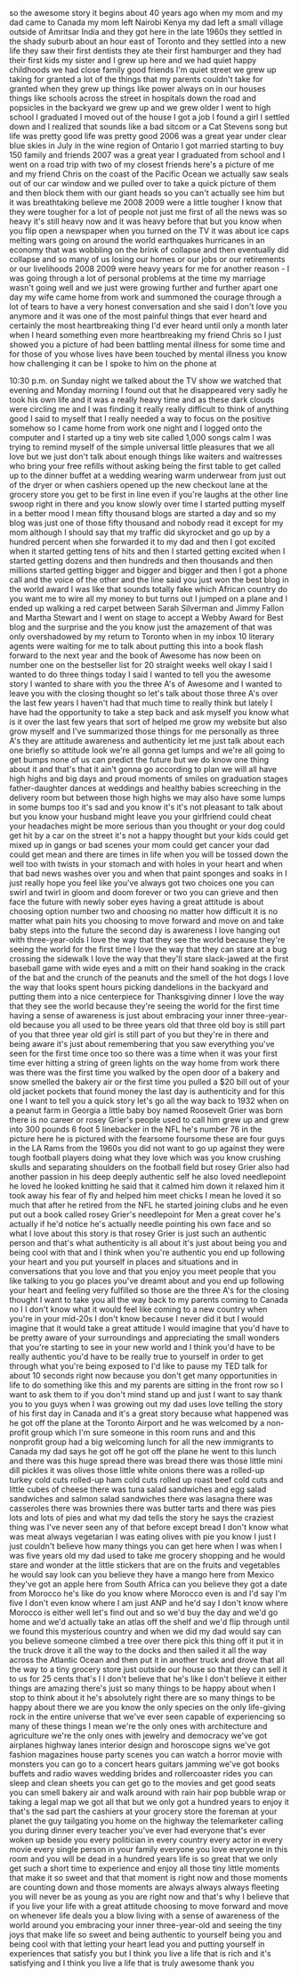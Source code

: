 
so the awesome story it begins about 40
years ago when my mom and my dad came to
Canada my mom left Nairobi Kenya
my dad left a small village outside of
Amritsar India and they got here in the
late 1960s they settled in the shady
suburb about an hour east of Toronto and
they settled into a new life they saw
their first dentists they ate their
first hamburger and they had their first
kids my sister and I grew up here and we
had quiet happy childhoods we had close
family good friends I&#39;m quiet street we
grew up taking for granted a lot of the
things that my parents couldn&#39;t take for
granted when they grew up things like
power always on in our houses things
like schools across the street in
hospitals down the road and popsicles in
the backyard
we grew up and we grew older I went to
high school I graduated I moved out of
the house I got a job I found a girl I
settled down and I realized that sounds
like a bad sitcom or a Cat Stevens song
but life was pretty good life was pretty
good 2006 was a great year under clear
blue skies in July in the wine region of
Ontario I got married starting to buy
150 family and friends 2007 was a great
year I graduated from school and I went
on a road trip with two of my closest
friends here&#39;s a picture of me and my
friend Chris on the coast of the Pacific
Ocean we actually saw seals out of our
car window and we pulled over to take a
quick picture of them and then block
them with our giant heads so you can&#39;t
actually see him but it was breathtaking
believe me 2008 2009 were a little
tougher I know that they were tougher
for a lot of people not just me first of
all the news was so heavy it&#39;s still
heavy now and it was heavy before that
but you know when you flip open a
newspaper when you turned on the TV it
was about ice caps melting wars going on
around the world earthquakes hurricanes
in an economy that was wobbling on the
brink of collapse and then eventually
did collapse and so many of us losing
our homes or our jobs or our retirements
or our livelihoods 2008 2009 were heavy
years for me for another reason - I was
going through a lot of personal problems
at the time my marriage wasn&#39;t going
well and we just were growing further
and further apart
one day my wife came home from work and
summoned the courage through a lot of
tears to have a very honest conversation
and she said I don&#39;t love you anymore
and it was one of the most painful
things that ever heard and certainly the
most heartbreaking thing I&#39;d ever heard
until only a month later when I heard
something even more heartbreaking my
friend Chris so I just showed you a
picture of had been battling mental
illness for some time and for those of
you whose lives have been touched by
mental illness you know how challenging
it can be I spoke to him on the phone at

10:30 p.m. on
Sunday night we talked about the TV show
we watched that evening and Monday
morning I found out that he disappeared
very sadly he took his own life and it
was a really heavy time and as these
dark clouds were circling me and I was
finding it really really difficult to
think of anything good I said to myself
that I really needed a way to focus on
the positive somehow so I came home from
work one night and I logged onto the
computer and I started up a tiny web
site called 1,000 songs calm I was
trying to remind myself of the simple
universal little pleasures that we all
love but we just don&#39;t talk about enough
things like waiters and waitresses who
bring your free refills without asking
being the first table to get called up
to the dinner buffet at a wedding
wearing warm underwear from just out of
the dryer or when cashiers opened up the
new checkout lane at the grocery store
you get to be first in line even if
you&#39;re laughs at the other line swoop
right in there
and you know slowly over time I started
putting myself in a better mood
I mean fifty thousand blogs are started
a day and so my blog was just one of
those fifty thousand and nobody read it
except for my mom although I should say
that my traffic did skyrocket and go up
by a hundred percent when she forwarded
it to my dad
and then I got excited when it started
getting tens of hits and then I started
getting excited when I started getting
dozens and then hundreds and then
thousands and then millions started
getting bigger and bigger and bigger and
then I got a phone call and the voice of
the other and the line said you just won
the best blog in the world award I was
like that sounds totally fake which
African country do you want me to wire
all my money to
but turns out I jumped on a plane and I
ended up walking a red carpet between
Sarah Silverman and Jimmy Fallon and
Martha Stewart and I went on stage to
accept a Webby Award for Best blog and
the surprise and the you know just the
amazement of that was only overshadowed
by my return to Toronto when in my inbox
10 literary agents were waiting for me
to talk about putting this into a book
flash forward to the next year and the
book of Awesome has now been on number
one on the bestseller list for 20
straight weeks
well okay I said I wanted to do three
things today I said I wanted to tell you
the awesome story I wanted to share with
you the three A&#39;s of Awesome and I
wanted to leave you with the closing
thought so let&#39;s talk about those three
A&#39;s
over the last few years I haven&#39;t had
that much time to really think but
lately I have had the opportunity to
take a step back and ask myself you know
what is it over the last few years that
sort of helped me grow my website but
also grow myself and I&#39;ve summarized
those things for me personally as three
A&#39;s they are attitude awareness and
authenticity let me just talk about each
one briefly so attitude look we&#39;re all
gonna get lumps and we&#39;re all going to
get bumps none of us can predict the
future but we do know one thing about it
and that&#39;s that it ain&#39;t gonna go
according to plan we will all have high
highs and big days and proud moments of
smiles on graduation stages
father-daughter dances at weddings and
healthy babies screeching in the
delivery room but between those high
highs we may also have some lumps in
some bumps too it&#39;s sad and you know
it&#39;s it&#39;s not pleasant to talk about but
you know your husband might leave you
your girlfriend could cheat your
headaches might be more serious than you
thought or your dog could get hit by a
car on the street it&#39;s not a happy
thought but your kids could get mixed up
in gangs or bad scenes your mom could
get cancer your dad could get mean and
there are times in life when you will be
tossed down the well too with twists in
your stomach and with holes in your
heart and when that bad news washes over
you and when that paint sponges and
soaks in
I just really hope you feel like you&#39;ve
always got two choices one you can swirl
and twirl in gloom and doom forever or
two you can grieve and then face the
future with newly sober eyes having a
great attitude is about choosing option
number two and choosing no matter how
difficult it is no matter what pain hits
you choosing to move forward and move on
and take baby steps into the future the
second day is awareness
I love hanging out with three-year-olds
I love the way that they see the world
because they&#39;re seeing the world for the
first time I love the way that they can
stare at a bug crossing the sidewalk I
love the way that they&#39;ll stare
slack-jawed at the first baseball game
with wide eyes and a mitt on their hand
soaking in the crack of the bat and the
crunch of the peanuts and the smell of
the hot dogs I love the way that looks
spent hours picking dandelions in the
backyard and putting them into a nice
centerpiece for Thanksgiving dinner I
love the way that they see the world
because they&#39;re seeing the world for the
first time having a sense of awareness
is just about embracing your inner
three-year-old because you all used to
be three years old
that three old boy is still part of you
that three year old girl is still part
of you but they&#39;re in there and being
aware it&#39;s just about remembering that
you saw everything you&#39;ve seen for the
first time once too so there was a time
when it was your first time ever hitting
a string of green lights on the way home
from work there was there was the first
time you walked by the open door of a
bakery and snow smelled the bakery air
or the first time you pulled a $20 bill
out of your old jacket pockets that
found money the last day is authenticity
and for this one I want to tell you a
quick story let&#39;s go all the way back to
1932 when on a peanut farm in Georgia a
little baby boy named Roosevelt Grier
was born there is no career or rosey
Grier&#39;s people used to call him grew up
and grew into 300 pounds 6 foot 5
linebacker in the NFL he&#39;s number 76 in
the picture here he is pictured with the
fearsome foursome these are four guys in
the LA Rams from the 1960s you did not
want to go up against they were tough
football players doing what they love
which was you know crushing skulls and
separating shoulders on the football
field but rosey Grier also had another
passion in his deep deeply authentic
self he also loved needlepoint
he loved he looked knitting he said that
it calmed him down it relaxed him it
took away his fear of fly and helped him
meet chicks I mean he loved it so much
that after he retired from the NFL he
started joining clubs and he even put
out a book called rosey Grier&#39;s
needlepoint for Men
a great cover he&#39;s actually if he&#39;d
notice he&#39;s actually needle pointing his
own face and so what I love about this
story is that rosey Grier is just such
an authentic person and that&#39;s what
authenticity is all about it&#39;s just
about being you and being cool with that
and I think when you&#39;re authentic you
end up following your heart and you put
yourself in places and situations and in
conversations that you love and that you
enjoy you meet people that you like
talking to you go places you&#39;ve dreamt
about and you end up following your
heart and feeling very fulfilled so
those are the three A&#39;s for the closing
thought I want to take you all the way
back to my parents coming to Canada no I
I don&#39;t know what it would feel like
coming to a new country when you&#39;re in
your mid-20s I don&#39;t know because I
never did it but I would imagine that it
would take a great attitude I would
imagine that you&#39;d have to be pretty
aware of your surroundings and
appreciating the small wonders that
you&#39;re starting to see in your new world
and I think you&#39;d have to be really
authentic you&#39;d have to be really true
to yourself in order to get through what
you&#39;re being exposed to I&#39;d like to
pause my TED talk for about 10 seconds
right now because you don&#39;t get many
opportunities in life to do something
like this and my parents are sitting in
the front row so I want to ask them to
if you don&#39;t mind stand up and just I
want to say thank you to you guys
when I was growing out my dad uses love
telling the story of his first day in
Canada and it&#39;s a great story because
what happened was he got off the plane
at the Toronto Airport and he was
welcomed by a non-profit group which I&#39;m
sure someone in this room runs and and
this nonprofit group had a big welcoming
lunch for all the new immigrants to
Canada my dad says he got off he got off
the plane he went to this lunch and
there was this huge spread there was
bread there was those little mini dill
pickles
it was olives those little white onions
there was a rolled-up turkey cold cuts
rolled-up ham cold cuts rolled up roast
beef cold cuts and little cubes of
cheese there was tuna salad sandwiches
and egg salad sandwiches and salmon
salad sandwiches there was lasagna there
was casseroles
there was brownies there was butter
tarts and there was pies lots and lots
of pies and what my dad tells the story
he says the craziest thing was I&#39;ve
never seen any of that before except
bread I don&#39;t know what was meat always
vegetarian I was eating olives with pie
you know I just I just couldn&#39;t believe
how many things you can get here when I
was when I was five years old my dad
used to take me grocery shopping and he
would stare and wonder at the little
stickers that are on the fruits and
vegetables he would say look can you
believe they have a mango here from
Mexico they&#39;ve got an apple here from
South Africa can you believe they got a
date from Morocco
he&#39;s like do you know where Morocco even
is
and I&#39;d say I&#39;m five I don&#39;t even know
where I am
just ANP and he&#39;d say I don&#39;t know where
Morocco is either well let&#39;s find out
and so we&#39;d buy the day and we&#39;d go home
and we&#39;d actually take an atlas off the
shelf and we&#39;d flip through until we
found this mysterious country and when
we did my dad would say can you believe
someone climbed a tree over there pick
this thing off it put it in the truck
drove it all the way to the docks and
then sailed it all the way across the
Atlantic Ocean and then put it in
another truck and drove that all the way
to a tiny grocery store just outside our
house so that they can sell it to us for
25 cents that&#39;s I I don&#39;t believe that
he&#39;s like I don&#39;t believe it either
things are amazing there&#39;s just so many
things to be happy about when I stop to
think about it he&#39;s absolutely right
there are so many things to be happy
about there we are you know the only
species on the only life-giving rock in
the entire universe that we&#39;ve ever seen
capable of experiencing so many of these
things I mean we&#39;re the only ones with
architecture and agriculture we&#39;re the
only ones with jewelry and democracy
we&#39;ve got airplanes highway lanes
interior design and horoscope signs
we&#39;ve got fashion magazines house party
scenes you can watch a horror movie with
monsters you can go to a concert hears
guitars jamming we&#39;ve got books buffets
and radio waves wedding brides and
rollercoaster rides you can sleep and
clean sheets you can get go to the
movies and get good seats you can smell
bakery air and walk around with rain
hair pop bubble wrap or taking a legal
map we got all that but we only got a
hundred years to enjoy it that&#39;s the sad
part the cashiers at your grocery store
the foreman at your planet the guy
tailgating you home on the highway the
telemarketer calling you during dinner
every teacher you&#39;ve ever had everyone
that&#39;s ever woken up beside you every
politician in every country every actor
in every movie every single person in
your family everyone you love everyone
in this room and you will be dead in a
hundred years
life is so great that we only get such a
short time to experience and enjoy all
those tiny little moments that make it
so sweet and that that moment is right
now and those moments are counting down
and those moments are always always
always fleeting you will never be as
young as you are right now and that&#39;s
why I believe that if you live your life
with a great attitude choosing to move
forward and move on whenever life deals
you a blow living with a sense of
awareness of the world around you
embracing your inner three-year-old and
seeing the tiny joys that make life so
sweet and being authentic to yourself
being you and being cool with that
letting your heart lead you and putting
yourself in experiences that satisfy you
but I think you live a life that is rich
and it&#39;s satisfying and I think you live
a life that is truly awesome thank you
